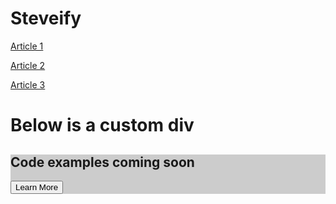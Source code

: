 # Steveify

[Article 1](Article.md)

[Article 2](Article2.md)

[Article 3](Article3.md)

<template>
  <div id="Steveify">
    <img src="assets/steveify.png" alt="Steveify" width="200"/>
  </div>
</template>

# Below is a custom div

<div class="homepage--block">
  <h2>Code examples coming soon</h2>
  <button>Learn More</button>
</div>

<style>
.homepage--block{
  background-color:#ccc;
}
</style>
